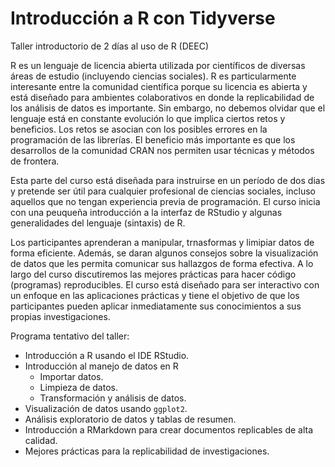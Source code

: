 # Introducción a R con Tidyverse
Taller introductorio de 2 días al uso de R (DEEC)

R es un lenguaje de licencia abierta utilizada por científicos de diversas áreas de estudio (incluyendo ciencias sociales). R es particularmente interesante entre la comunidad científica porque su licencia es abierta y está diseñado para ambientes colaborativos en donde la replicabilidad de los análisis de datos es importante. Sin embargo, no debemos olvidar que el lenguaje está en constante evolución lo que implica ciertos retos y beneficios. Los retos se asocian con los posibles errores en la programación de las librerías. El beneficio más importante es que los desarrollos de la comunidad CRAN nos permiten usar técnicas y métodos de frontera. 

Esta parte del curso está diseñada para instruirse en un período de dos dias y pretende ser útil para cualquier profesional de ciencias sociales, incluso aquellos que no tengan experiencia previa de programación. 
El curso inicia con una peuqueña introducción a la interfaz de RStudio y algunas generalidades del lenguaje (sintaxis) de R. 

Los participantes aprenderan a manipular, trnasformas y limipiar datos de forma eficiente. Además, se daran algunos consejos sobre la visualización de datos que les permita comunicar sus hallazgos de forma efectiva. A lo largo del curso discutiremos las mejores prácticas para hacer código (programas) reproducibles. El curso está diseñado para ser interactivo con un enfoque en las aplicaciones prácticas y tiene el objetivo de que los participantes pueden aplicar inmediatamente sus conocimientos a sus propias investigaciones. 

Programa tentativo del taller: 

* Introducción a R usando el IDE RStudio.
* Introducción al manejo de datos en R
  - Importar datos.
  - Limpieza de datos.
  - Transformación y análisis de datos.
* Visualización de datos usando `ggplot2`.
* Análisis exploratorio de datos y tablas de resumen. 
* Introducción a RMarkdown para crear documentos replicables de alta calidad.
* Mejores prácticas para la replicabilidad de investigaciones.
